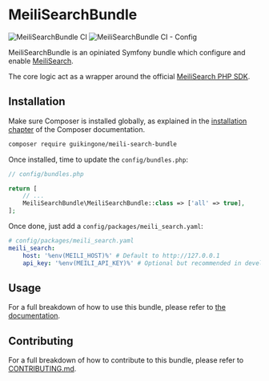 # MeiliSearchBundle

![MeiliSearchBundle CI](https://github.com/Guikingone/MeiliSearchBundle/workflows/MeiliSearchBundle%20CI/badge.svg?branch=master)
![MeiliSearchBundle CI - Config](https://github.com/Guikingone/MeiliSearchBundle/workflows/MeiliSearchBundle%20CI%20-%20Config/badge.svg?branch=master)

MeiliSearchBundle is an opiniated Symfony bundle which configure and enable [MeiliSearch](https://github.com/meilisearch/MeiliSearch).

The core logic act as a wrapper around the official [MeiliSearch PHP SDK](https://github.com/meilisearch/meilisearch-php).

## Installation

Make sure Composer is installed globally, as explained in the
[installation chapter](https://getcomposer.org/doc/00-intro.md)
of the Composer documentation.

```bash
composer require guikingone/meili-search-bundle
```

Once installed, time to update the `config/bundles.php`:

```php
// config/bundles.php

return [
    // ...
    MeiliSearchBundle\MeiliSearchBundle::class => ['all' => true],
];
```

Once done, just add a `config/packages/meili_search.yaml`:

```yaml
# config/packages/meili_search.yaml
meili_search:
    host: '%env(MEILI_HOST)%' # Default to http://127.0.0.1
    api_key: '%env(MEILI_API_KEY)%' # Optional but recommended in development mode
```

## Usage

For a full breakdown of how to use this bundle, please refer to [the documentation](doc).

## Contributing

For a full breakdown of how to contribute to this bundle, please refer to [CONTRIBUTING.md](.github/CONTRIBUTING.md).
